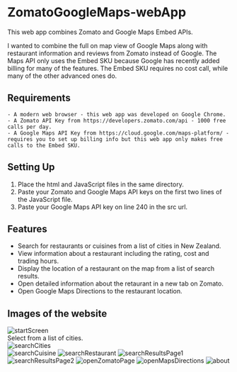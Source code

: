 # ZomatoGoogleMaps-webApp
This web app combines Zomato and Google Maps Embed APIs.

I wanted to combine the full on map view of Google Maps along with restaurant information and reviews from Zomato instead of Google.
The Maps API only uses the Embed SKU because Google has recently added billing for many of the features. The Embed SKU requires no cost call, while many of the other advanced ones do.

## Requirements
```
- A modern web browser - this web app was developed on Google Chrome.
- A Zomato API Key from https://developers.zomato.com/api - 1000 free calls per day.
- A Google Maps API Key from https://cloud.google.com/maps-platform/ - requires you to set up billing info but this web app only makes free calls to the Embed SKU.
```
## Setting Up
1. Place the html and JavaScript files in the same directory.
2. Paste your Zomato and Google Maps API keys on the first two lines of the JavaScript file.
3. Paste your Google Maps API key on line 240 in the src url.

## Features
* Search for restaurants or cuisines from a list of cities in New Zealand. <br/>
* View information about a restaurant including the rating, cost and trading hours. <br/>
* Display the location of a restaurant on the map from a list of search results. <br/>
* Open detailed information about the retaurant in a new tab on Zomato. <br/>
* Open Google Maps Directions to the restaurant location. <br/>

## Images of the website
![startScreen](https://user-images.githubusercontent.com/45221821/63070834-e58d5d00-bf70-11e9-9b9b-07e09af7b98c.PNG) <br/>
Select from a list of cities. <br/>
![searchCities](https://user-images.githubusercontent.com/45221821/63070860-fc33b400-bf70-11e9-8526-9b7146d6565d.PNG) <br/>
![searchCuisine](https://user-images.githubusercontent.com/45221821/63070867-0ce42a00-bf71-11e9-8181-3ace088f7e18.PNG)
![searchRestaurant](https://user-images.githubusercontent.com/45221821/63070869-0f468400-bf71-11e9-8553-14a2eecf180a.PNG)
![searchResultsPage1](https://user-images.githubusercontent.com/45221821/63070874-1372a180-bf71-11e9-8832-2bae5f6ba838.PNG)
![searchResultsPage2](https://user-images.githubusercontent.com/45221821/63070877-15d4fb80-bf71-11e9-97ea-17d89cd35458.PNG)
![openZomatoPage](https://user-images.githubusercontent.com/45221821/63070887-1ec5cd00-bf71-11e9-92dc-1866728e9190.PNG)
![openMapsDirections](https://user-images.githubusercontent.com/45221821/63070889-208f9080-bf71-11e9-82e5-1074c0459402.PNG)
![about](https://user-images.githubusercontent.com/45221821/63070894-22595400-bf71-11e9-8f30-43daaacfa7e2.PNG)
